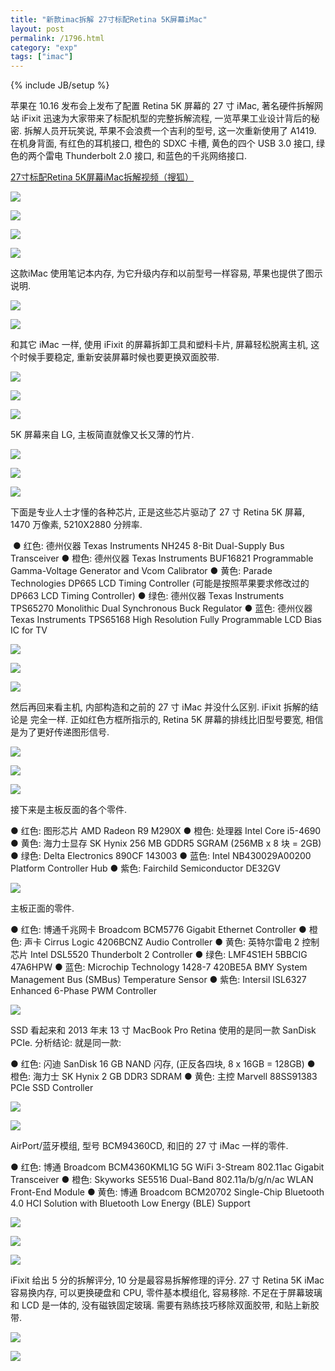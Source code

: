 ```yaml
---
title: "新款imac拆解 27寸标配Retina 5K屏幕iMac"
layout: post
permalink: /1796.html
category: "exp"
tags: ["imac"]
---
```

{% include JB/setup %}


苹果在 10.16 发布会上发布了配置 Retina 5K 屏幕的 27 寸 iMac, 著名硬件拆解网站 iFixit 迅速为大家带来了标配机型的完整拆解流程, 一览苹果工业设计背后的秘密. 拆解人员开玩笑说, 苹果不会浪费一个吉利的型号, 这一次重新使用了 A1419. 在机身背面, 有红色的耳机接口, 橙色的 SDXC 卡槽, 黄色的四个 USB 3.0 接口, 绿色的两个雷电 Thunderbolt 2.0 接口, 和蓝色的千兆网络接口.


[27寸标配Retina 5K屏幕iMac拆解视频（搜狐）](http://share.vrs.sohu.com/my/v.swf&topBar=1&id=75164459&autoplay=false)


![](/wp-content/uploads/sinapicv2-backup/1796-ww2-large-005V4vEUjw1enuyxc8vu4j30gg0ccwgh.jpg)

![](/wp-content/uploads/sinapicv2-backup/1796-ww3-large-005V4vEUjw1enuyxdo8u5j30gg0ccwey.jpg)

![](/wp-content/uploads/sinapicv2-backup/1796-ww3-large-005V4vEUjw1enuyx5eryhj30gg0cc3yv.jpg)

![](/wp-content/uploads/sinapicv2-backup/1796-ww3-large-005V4vEUjw1enuyx3p17qj30gg0ccwgh.jpg)


这款iMac 使用笔记本内存, 为它升级内存和以前型号一样容易, 苹果也提供了图示说明.



![](/wp-content/uploads/sinapicv2-backup/1796-ww4-large-005V4vEUjw1env0au9do7j30gg0ccdgh.jpg)

![](/wp-content/uploads/sinapicv2-backup/1796-ww1-large-005V4vEUjw1env0b3wcntj30gg0ccabb.jpg)

和其它 iMac 一样, 使用 iFixit 的屏幕拆卸工具和塑料卡片, 屏幕轻松脱离主机, 这个时候手要稳定, 重新安装屏幕时候也要更换双面胶带.

![](/wp-content/uploads/sinapicv2-backup/1796-ww2-large-005V4vEUjw1env0bfef5qj30gg0ccmxv.jpg)

![](/wp-content/uploads/sinapicv2-backup/1796-ww3-large-005V4vEUjw1env0bk5oc1j30gg0ccwf0.jpg)

![](/wp-content/uploads/sinapicv2-backup/1796-ww4-large-005V4vEUjw1env0bqrmrhj30gg0ccwfl.jpg)

5K 屏幕来自 LG, 主板简直就像又长又薄的竹片.

![](/wp-content/uploads/sinapicv2-backup/1796-ww2-large-005V4vEUjw1env0c2y7xrj30gg0ccab7.jpg)

![](/wp-content/uploads/sinapicv2-backup/1796-ww2-large-005V4vEUjw1env0cb1hm4j30gg0ccdha.jpg)

![](/wp-content/uploads/sinapicv2-backup/1796-ww4-large-005V4vEUjw1env0cgomfyj30gg0cc3zg.jpg)

下面是专业人士才懂的各种芯片, 正是这些芯片驱动了 27 寸 Retina 5K 屏幕, 1470 万像素, 5210X2880 分辨率.

 ● 红色: 德州仪器 Texas Instruments NH245 8-Bit Dual-Supply Bus Transceiver
 ● 橙色: 德州仪器 Texas Instruments BUF16821 Programmable Gamma-Voltage Generator and Vcom Calibrator
 ● 黄色: Parade Technologies DP665 LCD Timing Controller (可能是按照苹果要求修改过的 DP663 LCD Timing Controller)
 ● 绿色: 德州仪器 Texas Instruments TPS65270 Monolithic Dual Synchronous Buck Regulator
 ● 蓝色: 德州仪器 Texas Instruments TPS65168 High Resolution Fully Programmable LCD Bias IC for TV

![](/wp-content/uploads/sinapicv2-backup/1796-ww1-large-005V4vEUjw1env0ektesyj30gg0ccac0.jpg)

![](/wp-content/uploads/sinapicv2-backup/1796-ww3-large-005V4vEUjw1env0ft2gfgj30gg0ccgni.jpg)

![](/wp-content/uploads/sinapicv2-backup/1796-ww3-large-005V4vEUjw1env0glcb85j30gg0ccmz0.jpg)

然后再回来看主机, 内部构造和之前的 27 寸 iMac 并没什么区别. iFixit 拆解的结论是 完全一样. 正如红色方框所指示的, Retina 5K 屏幕的排线比旧型号要宽, 相信是为了更好传递图形信号.

![](/wp-content/uploads/sinapicv2-backup/1796-ww4-large-005V4vEUjw1env0ho8mawj30gg0cc0ua.jpg)

![](/wp-content/uploads/sinapicv2-backup/1796-ww2-large-005V4vEUjw1env0hxfp3bj30gg0cc75v.jpg)

![](/wp-content/uploads/sinapicv2-backup/1796-ww2-large-005V4vEUjw1env0i4g4z7j30gg0cctab.jpg)


 接下来是主板反面的各个零件.

 ● 红色: 图形芯片 AMD Radeon R9 M290X
 ● 橙色: 处理器 Intel Core i5-4690
 ● 黄色: 海力士显存 SK Hynix 256 MB GDDR5 SGRAM (256MB x 8 块 = 2GB)
 ● 绿色: Delta Electronics 890CF 143003
 ● 蓝色: Intel NB430029A00200 Platform Controller Hub
 ● 紫色: Fairchild Semiconductor DE32GV

![](/wp-content/uploads/sinapicv2-backup/1796-ww3-large-005V4vEUjw1env0id7swoj30gg0ccgnz.jpg)

 主板正面的零件.

 ● 红色: 博通千兆网卡 Broadcom BCM5776 Gigabit Ethernet Controller
 ● 橙色: 声卡 Cirrus Logic 4206BCNZ Audio Controller
 ● 黄色: 英特尔雷电 2 控制芯片 Intel DSL5520 Thunderbolt 2 Controller
 ● 绿色: LMF4S1EH 5BBCIG 47A6HPW
 ● 蓝色: Microchip Technology 1428-7 420BE5A BMY System Management Bus (SMBus) Temperature Sensor
 ● 紫色: Intersil ISL6327 Enhanced 6-Phase PWM Controller

![](/wp-content/uploads/sinapicv2-backup/1796-ww1-large-005V4vEUjw1env0ime7b5j30gg0ccmzk.jpg)

SSD 看起来和 2013 年末 13 寸 MacBook Pro Retina 使用的是同一款 SanDisk PCIe. 分析结论: 就是同一款:

 ● 红色: 闪迪 SanDisk 16 GB NAND 闪存, (正反各四块, 8 x 16GB = 128GB)
 ● 橙色: 海力士 SK Hynix 2 GB DDR3 SDRAM
 ● 黄色: 主控 Marvell 88SS91383 PCIe SSD Controller

![](/wp-content/uploads/sinapicv2-backup/1796-ww3-large-005V4vEUjw1env0iuu8duj30gg0ccgmg.jpg)

![](/wp-content/uploads/sinapicv2-backup/1796-ww4-large-005V4vEUjw1env0j00hx8j30gg0ccaap.jpg)

AirPort/蓝牙模组, 型号 BCM94360CD, 和旧的 27 寸 iMac 一样的零件.

 ● 红色: 博通 Broadcom BCM4360KML1G 5G WiFi 3-Stream 802.11ac Gigabit Transceiver
 ● 橙色: Skyworks SE5516 Dual-Band 802.11a/b/g/n/ac WLAN Front-End Module
 ● 黄色: 博通 Broadcom BCM20702 Single-Chip Bluetooth 4.0 HCI Solution with Bluetooth Low Energy (BLE) Support

![](/wp-content/uploads/sinapicv2-backup/1796-ww1-large-005V4vEUjw1env0jcwjtyj30gg0cc3zn.jpg)

![](/wp-content/uploads/sinapicv2-backup/1796-ww2-large-005V4vEUjw1env0jks1htj30gg0cct9j.jpg)

![](/wp-content/uploads/sinapicv2-backup/1796-ww1-large-005V4vEUjw1env0jqnj70j30gg0cc3zs.jpg)

iFixit 给出 5 分的拆解评分, 10 分是最容易拆解修理的评分. 27 寸 Retina 5K iMac 容易换内存, 可以更换硬盘和 CPU, 零件基本模组化, 容易移除. 不足在于屏幕玻璃和 LCD 是一体的, 没有磁铁固定玻璃. 需要有熟练技巧移除双面胶带, 和贴上新胶带.

![](/wp-content/uploads/sinapicv2-backup/1796-ww2-large-005V4vEUjw1env0jvjkz4j30gg0ccdh5.jpg)

![](/wp-content/uploads/sinapicv2-backup/1796-ww1-large-005V4vEUjw1env0k0av7oj30gg0cc75v.jpg)